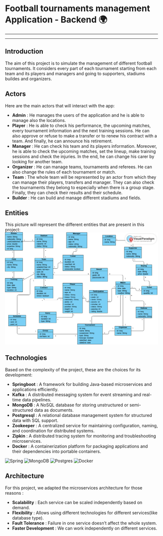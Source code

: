 # Football tournaments management Application - Backend 🌍
-----------------------------------------------------------
-----------------------------------------------------------

## Introduction
The aim of this project is to simulate the management of different football tournaments. It considers every part of each tournament starting from each team and its players and managers and going to supporters, stadiums buildes and organizers.

## Actors
Here are the main actors that will interact with the app:
- **Admin** : He manages the users of the application and he is able to manage also the locations.
- **Player** : He is able to check his performance, the upcoming matches, every tournament information and the next training sessions. He can also approve or refuse to make a transfer or to renew his contract with a team. And finally, he can announce his retirement.
- **Manager** : He can check his team and its players information. Moreover, he is able to check the upcoming matches, set the lineup, make training sessions and check the injuries. In the end, he can change his carer by looking for another team.
- **Organizer** : He can manage teams, tournaments and referees. He can also change the rules of each tournament or match.
- **Team** : The whole team will be represented by an actor from which they can manage their players, transfers and manager. They can also check the tournaments they belong to especially when there is a group stage. Finally, they can check their results and their schedule.
- **Builder** : He can build and manage different stadiums and fields.

## Entities
This picture will represent the different entities that are present in this project:
![Alt Text](Untitled.png)

## Technologies
Based on the complexity of the project, these are the choices for its development:
- **Springboot** : A framework for building Java-based microservices and applications efficiently.
- **Kafka** : A distributed messaging system for event streaming and real-time data pipelines.
- **MongoDB** : A NoSQL database for storing unstructured or semi-structured data as documents.
- **Postgresql** : A relational database management system for structured data with SQL support.
- **Zookeeper** : A centralized service for maintaining configuration, naming, and coordination for distributed systems.
- **Zipkin** : A distributed tracing system for monitoring and troubleshooting microservices.
- **Docker** : A containerization platform for packaging applications and their dependencies into portable containers.

![Spring](https://img.shields.io/badge/spring-%236DB33F.svg?style=for-the-badge&logo=spring&logoColor=white) ![MongoDB](https://img.shields.io/badge/MongoDB-%234ea94b.svg?style=for-the-badge&logo=mongodb&logoColor=white) ![Postgres](https://img.shields.io/badge/postgres-%23316192.svg?style=for-the-badge&logo=postgresql&logoColor=white) ![Docker](https://img.shields.io/badge/docker-%230db7ed.svg?style=for-the-badge&logo=docker&logoColor=white)

## Architecture 
For this project, we adapted the microservices architecture for those reasons :
- **Scalability** : Each service can be scaled independently based on demand.
- **Flexibility** : Allows using different technologies for different services(like database type).
- **Fault Tolerance** : Failure in one service doesn’t affect the whole system.
- **Faster Development** : We can work independently on different services.


